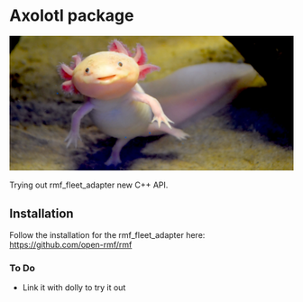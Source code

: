# Axolotl package
![Cute Photo](resources/axolotl.jpg)

Trying out rmf_fleet_adapter new C++ API.

## Installation
Follow the installation for the rmf_fleet_adapter here:
https://github.com/open-rmf/rmf

### To Do
- Link it with dolly to try it out

